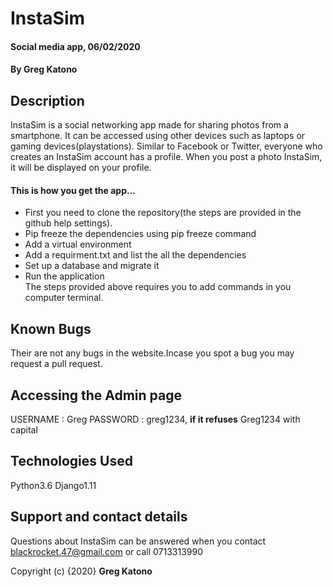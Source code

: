 # InstaSim
#### Social media app, 06/02/2020
#### By **Greg Katono**
## Description
InstaSim is a social networking app made for sharing photos from a smartphone. It can be accessed using other devices such as laptops or gaming devices(playstations). Similar to Facebook or Twitter, everyone who creates an InstaSim account has a profile. When you post a photo InstaSim, it will be displayed on your profile.
#### This is how you get the app...
* First you need to clone the repository(the steps are provided in the github help settings).
* Pip freeze the dependencies using pip freeze command
* Add a virtual environment 
* Add a requirment.txt and list the all the dependencies
* Set up a database and migrate it
* Run the application        
The steps provided above requires you to add commands in you computer terminal.

## Known Bugs
Their are not any bugs in the website.Incase you spot a bug you may request a pull request.

## Accessing the Admin page 
USERNAME : Greg
PASSWORD : greg1234, **if it refuses** Greg1234 with capital
## Technologies Used
Python3.6
Django1.11
## Support and contact details
Questions about InstaSim can be answered when you contact blackrocket.47@gmail.com or call 0713313990

Copyright (c) {2020} **Greg Katono**